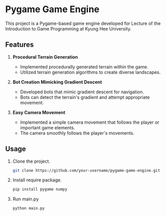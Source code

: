 # Pygame Game Engine

This project is a Pygame-based game engine developed for Lecture of the Introduction to Game Programming at Kyung Hee University.

## Features

1. **Procedural Terrain Generation**
   - Implemented procedurally generated terrain within the game.
   - Utilized terrain generation algorithms to create diverse landscapes.

2. **Bot Creation Mimicking Gradient Descent**
   - Developed bots that mimic gradient descent for navigation.
   - Bots can detect the terrain's gradient and attempt appropriate movement.

3. **Easy Camera Movement**
   - Implemented a simple camera movement that follows the player or important game elements.
   - The camera smoothly follows the player's movements.

## Usage

1. Clone the project.
   ```bash
   git clone https://github.com/your-username/pygame-game-engine.git

2. Install require package.
   ```bash
   pip install pygame numpy

3. Run main.py
   ```bash
   python main.py
